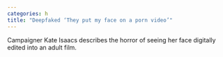 ```yaml
---
categories: h
title: "Deepfaked ‘They put my face on a porn video’"
---
```

Campaigner Kate Isaacs describes the horror of seeing her face digitally edited into an adult film.